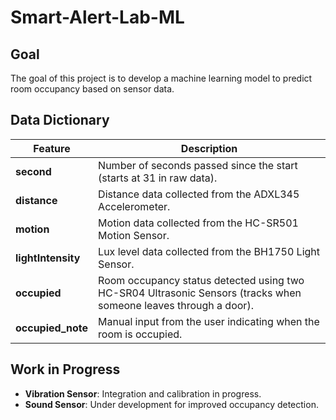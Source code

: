 
# **Smart-Alert-Lab-ML**  

## **Goal**  
The goal of this project is to develop a machine learning model to predict room occupancy based on sensor data.  

## **Data Dictionary**  

| Feature          | Description |
|-----------------|-------------|
| **second**      | Number of seconds passed since the start (starts at 31 in raw data). |
| **distance**    | Distance data collected from the ADXL345 Accelerometer. |
| **motion**      | Motion data collected from the HC-SR501 Motion Sensor. |
| **lightIntensity** | Lux level data collected from the BH1750 Light Sensor. |
| **occupied**    | Room occupancy status detected using two HC-SR04 Ultrasonic Sensors (tracks when someone leaves through a door). |
| **occupied_note** | Manual input from the user indicating when the room is occupied. |

## **Work in Progress**  
- **Vibration Sensor**: Integration and calibration in progress.  
- **Sound Sensor**: Under development for improved occupancy detection.  
